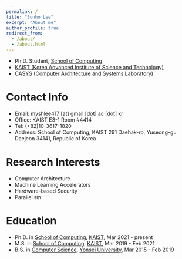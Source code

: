 ```yaml
---
permalink: /
title: "Sunho Lee"
excerpt: "About me"
author_profile: true
redirect_from: 
  - /about/
  - /about.html
---
```

- Ph.D. Student, [School of Computing](https://cs.kaist.ac.kr)
- [KAIST (Korea Advanced Institute of Science and Technology)](https://kaist.ac.kr)
- [CASYS (Computer Architecture and Systems Laboratory)](http://casys.kaist.ac.kr)

Contact Info
======
- Email: myshlee417 [at] gmail [dot] ac [dot] kr
- Office: KAIST E3-1 Room #4414
- Tel: (+82)10-3617-1820
- Address: School of Computing, KAIST 291 Daehak-ro, Yuseong-gu Daejeon 34141, Republic of Korea

Research Interests
======
- Computer Architecture
- Machine Learning Accelerators
- Hardware-based Security
- Parallelism

Education
======
- Ph.D. in [School of Computing](https://cs.kaist.ac.kr), [KAIST](https://kaist.ac.kr), Mar 2021 - present
- M.S. in [School of Computing](https://cs.kaist.ac.kr), [KAIST](https://kaist.ac.kr), Mar 2019 - Feb 2021
- B.S. in [Computer Science](https://cs.yonsei.ac.kr), [Yonsei University](https://yonsei.ac.kr), Mar 2015 - Feb 2019
